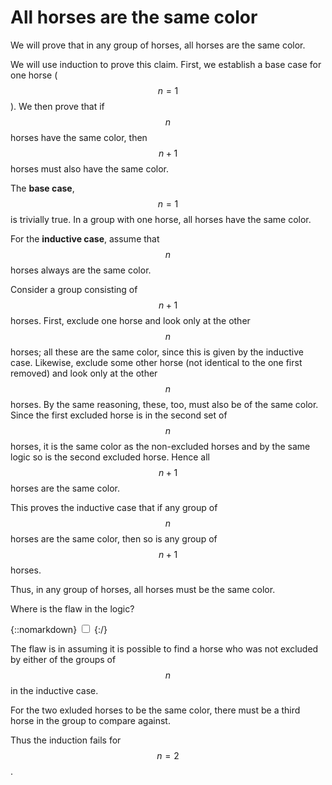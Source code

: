 # All horses are the same color

We will prove that in any group of horses, all horses are the same color.

We will use induction to prove this claim.
First, we establish a base case for one horse ($$ n = 1 $$).
We then prove that if $$ n $$ horses have the same color, then $$ n+1 $$ horses must also have the same color.

The **base case**,  $$ n=1 $$  is trivially true. In a group with
one horse, all horses have the same color.

For the **inductive case**, assume that $$ n $$ horses always are the same color.

Consider a group consisting of $$ n+1 $$ horses.
First, exclude one horse and look only at the other $$ n $$
horses; all these are the same color, since this is given by the inductive case.
Likewise, exclude some other horse (not identical to the one first removed) and look only at the other $$ n $$
horses. By the same reasoning, these, too, must also be of the same color.
Since the first excluded horse is in the second set of $$ n $$ horses, it is the same color as the non-excluded horses and
by the same logic so is the second excluded horse.
Hence all $$ n + 1 $$ horses are the
same color.

This proves the inductive case that if any group of $$ n $$ horses are the
same color, then so is any group of $$ n+1 $$ horses.

Thus, in any group of horses, all horses must be the same color.

Where is the flaw in the logic?

{::nomarkdown}
<label for="{{ include.id }}"></label>
<input type="checkbox" class="solution" id="{{ include.id }}">
{:/}
<div>

The flaw is in assuming it is possible to find a horse who was not excluded by either of the groups of $$ n $$ in the inductive case.

For the two exluded horses to be the same color, there must be a third horse
in the group to compare against.

Thus the induction fails for $$ n=2 $$.

</div>
